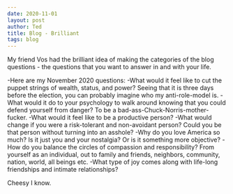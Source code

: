 ```yaml
---
date: 2020-11-01
layout: post
author: Ted
title: Blog - Brilliant
tags: blog
---
```

My friend Vos had the brilliant idea of making the categories of the blog questions - the questions that you want to answer in and with your life. 

-Here are my November 2020 questions: 
-What would it feel like to cut the puppet strings of wealth, status, and power? Seeing that it is three days before the election, you can probably imagine who my anti-role-model is. 
-What would it do to your psychology to walk around knowing that you could defend yourself from danger? To be a bad-ass-Chuck-Norris-mother-fucker.
-What would it feel like to be a productive person? 
-What would change if you were a risk-tolerant and non-avoidant person? Could you be that person without turning into an asshole?
-Why do you love America so much? Is it just you and your nostalgia? Or is it something more objective?
-How do you balance the circles of compassion and responsibility? From yourself as an individual, out to family and friends, neighbors, community, nation, world, all beings etc. 
-What type of joy comes along with life-long friendships and intimate relationships?

Cheesy I know. 
